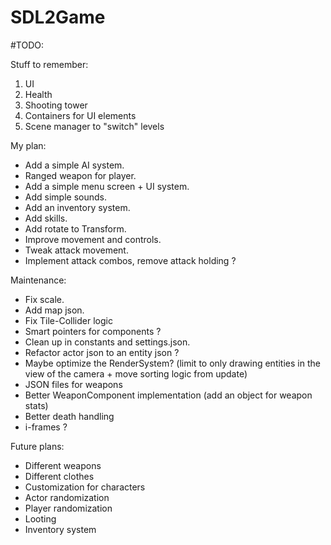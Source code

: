 # SDL2Game

#TODO:

Stuff to remember:
1. UI
2. Health
3. Shooting tower
4. Containers for UI elements
5. Scene manager to "switch" levels

My plan:
- Add a simple AI system.
- Ranged weapon for player.
- Add a simple menu screen + UI system.
- Add simple sounds.
- Add an inventory system.
- Add skills.
- Add rotate to Transform.
- Improve movement and controls.
- Tweak attack movement.
- Implement attack combos, remove attack holding ?

Maintenance:
- Fix scale.
- Add map json.
- Fix Tile-Collider logic
- Smart pointers for components ?
- Clean up in constants and settings.json.
- Refactor actor json to an entity json ?
- Maybe optimize the RenderSystem? (limit to only drawing entities in the view of the camera + move sorting logic from update)
- JSON files for weapons
- Better WeaponComponent implementation (add an object for weapon stats)
- Better death handling
- i-frames ?

Future plans:
- Different weapons
- Different clothes
- Customization for characters
- Actor randomization
- Player randomization
- Looting
- Inventory system